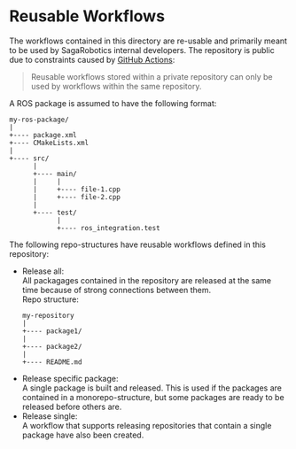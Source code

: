 # Reusable Workflows

The workflows contained in this directory are re-usable and primarily
meant to be used by SagaRobotics internal developers. The repository
is public due to constraints caused by 
[GitHub Actions](https://docs.github.com/en/actions/learn-github-actions/reusing-workflows#limitations):
> Reusable workflows stored within a private repository can only be 
> used by workflows within the same repository.

A ROS package is assumed to have the following format:
```
my-ros-package/
|
+---- package.xml
+---- CMakeLists.xml
|
+---- src/
      |
      +---- main/
      |     |
      |     +---- file-1.cpp
      |     +---- file-2.cpp
      |
      +---- test/
            |
            +---- ros_integration.test
```
The following repo-structures have reusable workflows defined in this
repository:

- Release all:  
  All packagages contained in the repository are released at the same time
  because of strong connections between them.  
  Repo structure:
  ```
  my-repository
  |
  +---- package1/
  |
  +---- package2/
  |
  +---- README.md
  ```
- Release specific package:  
  A single package is built and released. This is used if the packages are
  contained in a monorepo-structure, but some packages are ready to be 
  released before others are.
- Release single:  
  A workflow that supports releasing repositories that contain a single 
  package have also been created.
